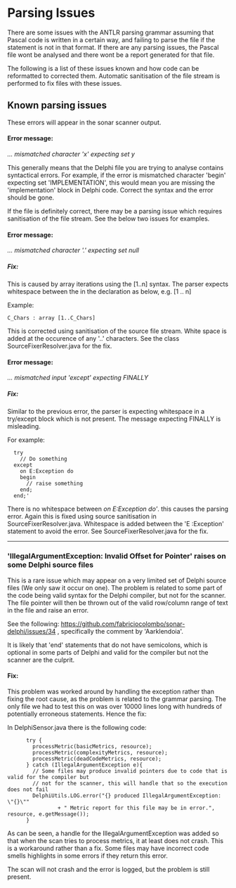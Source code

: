 Parsing Issues
=
There are some issues with the ANTLR parsing grammar assuming that Pascal code is written in a 
certain way, and failing to parse the file if the statement is not in that format. If there are 
any parsing issues, the Pascal file wont be analysed and there wont be a report generated for that
file. 

The following is a list of these issues known and how code can be reformatted to corrected them. Automatic sanitisation of the file stream is performed to fix files with these issues.

## Known parsing issues
These errors will appear in the sonar scanner output.

#### Error message:
*... mismatched character 'x' expecting set y*

This generally means that the Delphi file you are trying to analyse contains syntactical errors. 
For example, if the error is mismatched character 'begin' expecting set 'IMPLEMENTATION', this would
mean you are missing the 'implementation' block in Delphi code. Correct the syntax and the error should be gone.

If the file is definitely correct, there may be a parsing issue which requires sanitisation of the file stream. 
See the below two issues for examples.

#### Error message:
*... mismatched character '.' expecting set null*

##### Fix:

This is caused by array iterations using the [1..n] syntax. The parser expects whitespace between 
the in the declaration as below, e.g. [1 .. n]

Example: 

~~~~
C_Chars : array [1..C_Chars]
~~~~

This is corrected using sanitisation of the source file stream. White space is added at the occurence of
any '..' characters. See the class SourceFixerResolver.java for the fix.

#### Error message:
*... mismatched input 'except' expecting FINALLY*

##### Fix:
Similar to the previous error, the parser is expecting whitespace in a try/except block which is not
present. The message expecting FINALLY is misleading.

For example:

	
~~~~
  try
    // Do something
  except
    on E:Exception do
    begin
      // raise something
    end;
  end;'
~~~~

There is no whitespace between *on E:Exception do'*. this causes the parsing error. Again this is fixed 
using source sanitisation in SourceFixerResolver.java. Whitespace is added between the 'E :Exception' statement
to avoid the error. See SourceFixerResolver.java for the fix.

****

### 'IllegalArgumentException: Invalid Offset for Pointer' raises on some Delphi source files
This is a rare issue which may appear on a very limited set of Delphi source files (We only saw it occur on one).
The problem is related to some part of the code being valid syntax for the Delphi compiler, but not for the scanner. 
The file pointer will then be thrown out of the valid row/column range of text in the file and raise an error.

See the following: https://github.com/fabriciocolombo/sonar-delphi/issues/34 , specifically the comment by 'Aarklendoia'.

It is likely that 'end' statements that do not have semicolons, which is optional in some parts of Delphi and valid for 
the compiler but not the scanner are the culprit.

#### Fix:
This problem was worked around by handling the exception rather than fixing the root cause, as the problem
is related to the grammar parsing. The only file we had to test this on was over 10000 lines long with hundreds of
potentially erroneous statements. Hence the fix:

In DelphiSensor.java there is the following code:

~~~~
      try {
        processMetric(basicMetrics, resource);
        processMetric(complexityMetrics, resource);
        processMetric(deadCodeMetrics, resource);
      } catch (IllegalArgumentException e){
        // Some files may produce invalid pointers due to code that is valid for the compiler but
        // not for the scanner, this will handle that so the execution does not fail
        DelphiUtils.LOG.error("{} produced IllegalArgumentException: \"{}\""
                + " Metric report for this file may be in error.", resource, e.getMessage());
      }
~~~~

As can be seen, a handle for the IllegalArgumentException was added so that when the scan tries to process metrics, 
it at least does not crash. This is a workaround rather than a fix. Some files may have incorrect code smells highlights
in some errors if they return this error.

The scan will not crash and the error is logged, but the problem is still present. 

